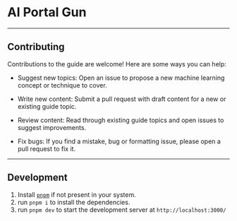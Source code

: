 # AI Portal Gun



---

## Contributing

Contributions to the guide are welcome! Here are some ways you can help:

- Suggest new topics: Open an issue to propose a new machine learning concept or technique to cover.

- Write new content: Submit a pull request with draft content for a new or existing guide topic.

- Review content: Read through existing guide topics and open issues to suggest improvements.

- Fix bugs: If you find a mistake, bug or formatting issue, please open a pull request to fix it.

---

## Development


1. Install [`pnpm`](https://pnpm.io/installation) if not present in your system. 
1. run `pnpm i` to install the dependencies.
1. run `pnpm dev` to start the development server at `http://localhost:3000/`

